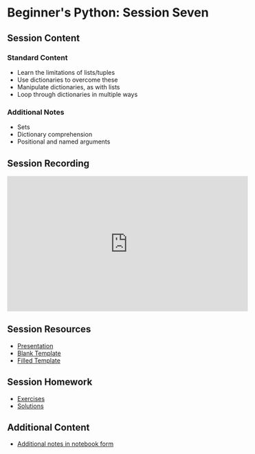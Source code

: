 # Beginner's Python: Session Seven

## Session Content

### Standard Content

* Learn the limitations of lists/tuples
* Use dictionaries to overcome these
* Manipulate dictionaries, as with lists
* Loop through dictionaries in multiple ways

### Additional Notes
 * Sets
 * Dictionary comprehension
 * Positional and named arguments

## Session Recording

<iframe width="560" height="315" src="https://www.youtube.com/embed/8udnpHnqtkI" frameborder="0" allow="accelerometer; autoplay; clipboard-write; encrypted-media; gyroscope; picture-in-picture" allowfullscreen></iframe>

## Session Resources

- [Presentation](https://github.com/warwickdatasciencesociety/beginners-python/blob/master/session-seven/session_seven_presentation.pptx?raw=true)
- [Blank Template](https://colab.research.google.com/github/warwickdatasciencesociety/beginners-python/blob/master/session-seven/session_seven_blank_template.ipynb)
- [Filled Template](https://colab.research.google.com/github/warwickdatasciencesociety/beginners-python/blob/master/session-seven/session_seven_filled_template.ipynb)

## Session Homework

- [Exercises](https://colab.research.google.com/github/warwickdatasciencesociety/beginners-python/blob/master/session-seven/session_seven_exercises.ipynb)
- [Solutions](https://colab.research.google.com/github/warwickdatasciencesociety/beginners-python/blob/master/session-seven/session_seven_solutions.ipynb)

## Additional Content

- [Additional notes in notebook form](https://colab.research.google.com/github/warwickdatasciencesociety/beginners-python/blob/master/session-seven/session_seven__additional_content.ipynb)

